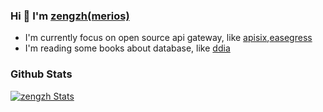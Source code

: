 ### Hi 👋 I'm [zengzh(merios)](https://www.cnblogs.com/jianzihao/)

- I'm currently focus on open source api gateway, like [apisix](https://github.com/apache/apisix),[easegress](https://github.com/megaease/easegress)
- I'm reading some books about database, like [ddia](https://dataintensive.net/)

### Github Stats

[![zengzh Stats](https://github-readme-stats.vercel.app/api?username=zengzzzzz&show_icons=true&count_private=true&title_color=333&text_color=777)](https://github.com/zengzzzzz)
